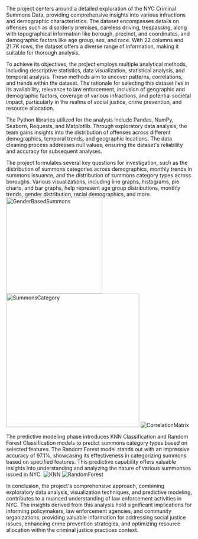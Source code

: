 The project centers around a detailed exploration of the NYC Criminal Summons Data, providing comprehensive insights into various infractions and demographic characteristics. The dataset encompasses details on offenses such as disorderly premises, careless driving, trespassing, along with topographical information like borough, precinct, and coordinates, and demographic factors like age group, sex, and race. With 22 columns and 21.7K rows, the dataset offers a diverse range of information, making it suitable for thorough analysis.

To achieve its objectives, the project employs multiple analytical methods, including descriptive statistics, data visualization, statistical analysis, and temporal analysis. These methods aim to uncover patterns, correlations, and trends within the dataset. The rationale for selecting this dataset lies in its availability, relevance to law enforcement, inclusion of geographic and demographic factors, coverage of various infractions, and potential societal impact, particularly in the realms of social justice, crime prevention, and resource allocation.

The Python libraries utilized for the analysis include Pandas, NumPy, Seaborn, Requests, and Matplotlib. Through exploratory data analysis, the team gains insights into the distribution of offenses across different demographics, temporal trends, and geographic locations. The data cleaning process addresses null values, ensuring the dataset's reliability and accuracy for subsequent analyses.

The project formulates several key questions for investigation, such as the distribution of summons categories across demographics, monthly trends in summons issuance, and the distribution of summons category types across boroughs. Various visualizations, including line graphs, histograms, pie charts, and bar graphs, help represent age group distributions, monthly trends, gender distribution, racial demographics, and more.
<img width="260" alt="GenderBasedSummons" src="https://github.com/sadhale-shreyas/nyc_summons_prediction/assets/143985440/c6bf6e72-519b-4e5c-b041-e8e1f039ba08">
<img width="360" alt="SummonsCategory" src="https://github.com/sadhale-shreyas/nyc_summons_prediction/assets/143985440/448704ea-fefa-43ee-bdd6-a86b7e062cf7">
![CorrelationMatrix](https://github.com/sadhale-shreyas/nyc_summons_prediction/assets/143985440/4733ea0d-9c1f-4c1d-b2ff-4b9231d21c94)

The predictive modeling phase introduces KNN Classification and Random Forest Classification models to predict summons category types based on selected features. The Random Forest model stands out with an impressive accuracy of 97.1%, showcasing its effectiveness in categorizing summons based on specified features. This predictive capability offers valuable insights into understanding and analyzing the nature of various summonses issued in NYC.
![KNN](https://github.com/sadhale-shreyas/nyc_summons_prediction/assets/143985440/3fb6f0c8-5bd6-4ad8-8da9-05cb9a86f5c4)
![RandomForest](https://github.com/sadhale-shreyas/nyc_summons_prediction/assets/143985440/09510a3e-a3c8-447b-ba68-523e4b46843a)

In conclusion, the project's comprehensive approach, combining exploratory data analysis, visualization techniques, and predictive modeling, contributes to a nuanced understanding of law enforcement activities in NYC. The insights derived from this analysis hold significant implications for informing policymakers, law enforcement agencies, and community organizations, providing valuable information for addressing social justice issues, enhancing crime prevention strategies, and optimizing resource allocation within the criminal justice practices context.





